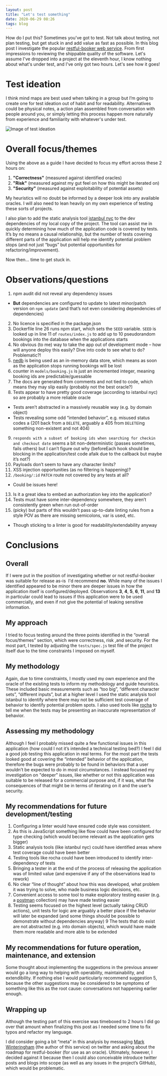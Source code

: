 ```yaml
---
layout: post
title: "Let's test something"
date: 2020-06-29 08:26
tags: blog
---
```


How do I put this? Sometimes you've got to test. Not talk about testing, not plan testing, but get stuck in and add value as fast as possible. In this blog post I investigate the popular [restful-booker web service](https://github.com/mwinteringham/restful-booker). From first impressions to reviewing the shippable quality of the software. Let's assume I've dropped into a project at the eleventh hour, I know nothing about what's under test, and I've only got two hours. Let's see how it goes!

# Test ideation

I think mind maps are best used when talking in a group but I’m going to create one for test ideation out of habit and for readability. Alternatives could be physical notes, a action plan assembled from conversation with people around you, or simply letting this process happen more naturally from experience and familiarity with whatever's under test.

![Image of test ideation](https://josephward.tech/assets/img/image--001.png)

# Overall focus/themes

Using the above as a guide I have decided to focus my effort across these 2 hours on:

1. **"Correctness"** (measured against identified oracles)
2. **"Risk"** (measured against my gut feel on how this might be iterated on)
3. **"Security"** (measured against exploitability of potential assets)

My heuristics will no doubt be informed by a deeper look into any available oracles. I will also need to lean heavily on my own experience of testing these sorts of projects.

I also plan to add the static analysis tool [istanbul nyc](https://github.com/istanbuljs/nyc) to the dev dependencies of my local copy of the project. The tool can assist me in quickly determining how much of the application code is covered by tests. It’s by no means a causal relationship, but the number of tests covering different parts of the application will help me identify potential problem stops (and not just “bugs” but potential opportunities for refactoring/improvement).

Now then... time to get stuck in.

# Observations/questions

1. npm audit did not reveal any dependency issues
* **But** dependencies are configured to update to latest minor/patch version on `npm update` (and that’s not even considering dependencies of dependencies)
2. No licence is specified in the package.json
3. Dockerfile line 26 runs npm start, which sets the `SEED` variable. `SEED` is looked up in line 11 of `routes/index.js` to add up to 10 pseudorandom bookings into the database when the applications starts
4. No obvious (to me) way to take the app out of development mode – how will anyone deploy this easily? Dive into code to see what to do? Problematic?!
5. [nedb](https://github.com/louischatriot/nedb) is being used as an in-memory data store, which means as soon as the application stops running bookings will be lost
6. counter in `models/booking.js` is just an incremented integer, meaning booking ids are predictable/guessable
7. The docs are generated from comments and not tied to code, which means they may slip easily (probably not the best oracle?)
8. Tests appear to have pretty good coverage (according to istanbul nyc) so are probably a more reliable oracle
* Tests aren’t abstracted in a massively reusable way (e.g. by domain object)
* Tests revealing some odd “intended behavior”, e.g. misused status codes a (201 back from a `DELETE`, arguably a 405 from `DELETE`ing something non-existent and not 404)
9. `responds with a subset of booking ids when searching for checkin and checkout date` seems a bit non-deterministic (passes sometimes, fails others) but I can’t figure out why (beforeEach hook should be blocking in the application/test code afaik due to the callback but maybe it’s not?)
10. Payloads don’t seem to have any character limits?
11. XSS injection opportunities (as no filtering is happening)?
12. `/booking/:id` `PATCH` route not covered by any tests at all?
* Could be issues here!
13. Is it a great idea to embed an authorization key into the application?
14. Tests must have some inter-dependency somewhere, they aren’t consistently green when run out-of-order
15. (picky) but parts of this wouldn’t pass up-to-date linting rules from a style POV as there are missing semicolons, var is used, etc.
* Though sticking to a linter is good for readability/extendability anyway

# Conclusions
## Overall

If I were put in the position of investigating whether or not restful-booker was suitable for release as-is  I'd recommend **no**. While many of the issues I identified appeared to be minor there are deeper issues in how the application itself is configured/deployed. Observations **3**, **4**, **5**, **6**, **11**, and **13** in particular could lead to issues if this application were to be used commercially, and even if not give the potential of leaking sensitive information.

## My approach

I tried to focus testing around the three points identified in the “overall focus/themes” section, which were correctness, risk ,and security. For the most part, I tested by adjusting the `tests/spec.js` test file of the project itself due to the time constraints I imposed on myself.

## My methodology

Again, due to time constraints, I mostly used my own experience and the oracle of the existing tests to inform my methodology and guide heuristics. These included basic measurements such as “too big”, “different character sets”, “different inputs”, but at a higher level I used the static analysis tool ​istanbul to identify where there may not be sufficient test coverage of behavior to identify potential problem spots. I also used tools like [rocha](https://github.com/bahmutov/rocha) to tell me when the tests may be presenting an inaccurate representation of behavior.

## Assessing my methodology

Although I feel I probably missed quite a few functional issues in this application (how could I not it’s intended a technical testing bed?) I feel I did a good job testing this application in real terms. For the most part the tests looked good at covering the “intended” behavior of the application, therefore the bugs were probably to be found in behaviors that a user wouldn’t be expected to do in most circumstances. I instead focused my investigation on "deeper" issues, like whether or not this application was suitable to be released for a commercial purpose and, if it was, what the consequences of that might be in terms of iterating on it and the user’s security.

## My recommendations for future development/testing

1. Configuring a linter would have ensured code style was consistent.
2. As this is JavaScript something like flow could have been configured for type checking (which would become relevant as the application gets bigger)
3. Static analysis tools (like istanbul nyc) could have identified areas where test coverage could have been better
4. Testing tools like rocha could have been introduced to identify inter-dependency of tests
5. Bringing a tester in at the end of the process of releasing the application was of limited value (and expensive if any of the observations lead to rework)
6. No clear “line of thought” about how this was developed, what problem it was trying to solve, who made business logic decisions, etc.
7. Convenient access to some tool to make exploratory testing easier (e.g. a [postman](https://www.postman.com/) collection) may have made testing easier
8. Testing seems focused on the highest level (actually taking CRUD actions), unit tests for logic are arguably a better place if the behavior will later be expanded (and some things should be possible to demonstrate without dependencies anyway)
9 The tests that do exist are not abstracted (e.g. into domain objects), which would have made them more readable and more able to be extended

## My recommendations for future operation, maintenance, and extension

Some thought about implementing the suggestions in the previous answer would go a long way to helping with operability, maintainability, and extendibility. If nothing else I would particularly recommend suggestion 5, because the other suggestions may be considered to be symptoms of something like this as the root cause: conversations not happening earlier enough.

## Wrapping up

Although the testing part of this exercise was timeboxed to 2 hours I did go over that amount when finalizing this post as I needed some time to fix typos and refactor my language.

I did consider going a bit “meta” in this analysis by messaging [Mark Winteringham](https://twitter.com/2bittester) (the author of this service) on twitter and asking about the roadmap for restful-booker (for use as an oracle). Ultimately, however, I decided against it because then I could also conceivable introduce twitter posts and blogs into scope (as well as any issues in the project’s GitHub), which would be problematic.
